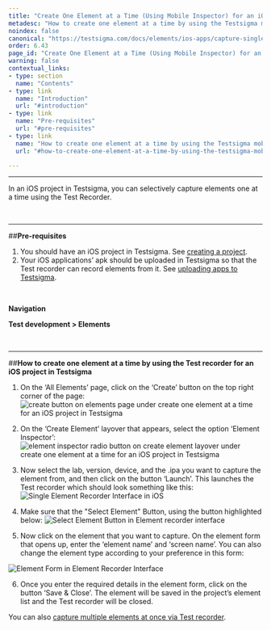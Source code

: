```yaml
---
title: "Create One Element at a Time (Using Mobile Inspector) for an iOS Project"
metadesc: "How to create one element at a time by using the Testsigma mobile inspector for an iOS project in Testsigma."
noindex: false
canonical: "https://testsigma.com/docs/elements/ios-apps/capture-single-element/"
order: 6.43
page_id: "Create One Element at a Time (Using Mobile Inspector) for an iOS Project"
warning: false
contextual_links:
- type: section
  name: "Contents"
- type: link
  name: "Introduction"
  url: "#introduction"
- type: link
  name: "Pre-requisites"
  url: "#pre-requisites"
- type: link
  name: "How to create one element at a time by using the Testsigma mobile inspector for an iOS project in Testsigma"
  url: "#how-to-create-one-element-at-a-time-by-using-the-testsigma-mobile-inspector-for-an-ios-project-in-testsigma"

---
```



---
In an iOS project in Testsigma, you can selectively capture elements one at a time using the Test Recorder.

<br>

---
##**Pre-requisites**
1. You should have an iOS project in Testsigma. See [creating a project](https://testsigma.com/docs/projects/overview/).
2. Your iOS applications’ apk should be uploaded in Testsigma so that the Test recorder can record elements from it. See [uploading apps to Testsigma](https://testsigma.com/docs/uploads/upload-apps/).

<br>

**Navigation**

**Test development > Elements**

<br>

---
##**How to create one element at a time by using the Test recorder for an iOS project in Testsigma**
1. On the ‘All Elements’ page, click on the ‘Create’ button on the top right corner of the page:
![create button on elements page under create one element at a time for an iOS project in Testsigma](https://s3.amazonaws.com/static-docs.testsigma.com/new_images/elements/ios-apps/capture-single-element/create-button-create-one-element-ios-testsigma.png)

2. On the ‘Create Element’ layover that appears, select the option ‘Element Inspector’:
![element inspector radio button on create element layover under create one element at a time for an iOS project in Testsigma](https://s3.amazonaws.com/static-docs.testsigma.com/new_images/elements/ios-apps/capture-single-element/element-inspector-radio-button-create-one-element-ios-testsigma.png)


3. Now select the lab, version, device, and the .ipa you want to capture the element from, and then click on the button ‘Launch’. This launches the Test recorder which should look something like this:
![Single Element Recorder Interface in iOS](https://s3.amazonaws.com/static-docs.testsigma.com/new_images/elements/ios-apps/capture-single-element/ios-single-element-recorder-interface.png)

4. Make sure that the "Select Element" Button, using the button highlighted below:
![Select Element Button in Element recorder interface](https://s3.amazonaws.com/static-docs.testsigma.com/new_images/elements/ios-apps/capture-single-element/ios-single-element-recorder-interface-select-button.png)

5. Now click on the element that you want to capture. On the element form that opens up, enter the ‘element name’ and ‘screen name’. You can also change the element type according to your preference in this form:

![Element Form in Element Recorder Interface](https://s3.amazonaws.com/static-docs.testsigma.com/new_images/elements/ios-apps/capture-single-element/ios-single-element-recorder-interface-element-form.png)

6. Once you enter the required details in the element form, click on the button ‘Save & Close’. The element will be saved in the project’s element list and the Test recorder will be closed. 

You can also [capture multiple elements at once via Test recorder](https://testsigma.com/docs/elements/ios-apps/record-multiple-elements/).